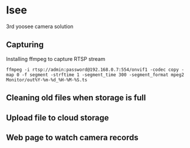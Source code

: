 # Isee
3rd yoosee camera solution

## Capturing

Installing ffmpeg to capture RTSP stream
```
ffmpeg -i rtsp://admin:password@192.168.0.7:554/onvif1 -codec copy -map 0 -f segment -strftime 1 -segment_time 300 -segment_format mpeg2 Monitor/out%Y-%m-%d_%H-%M-%S.ts
```

## Cleaning old files when storage is full

## Upload file to cloud storage

## Web page to watch camera records
